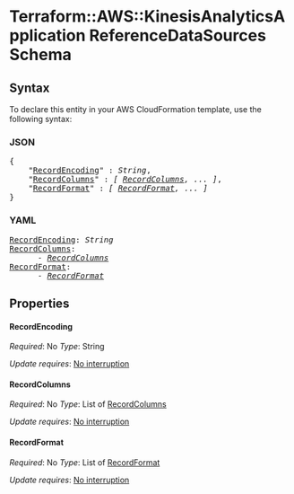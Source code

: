 # Terraform::AWS::KinesisAnalyticsApplication ReferenceDataSources Schema

## Syntax

To declare this entity in your AWS CloudFormation template, use the following syntax:

### JSON

<pre>
{
    "<a href="#recordencoding" title="RecordEncoding">RecordEncoding</a>" : <i>String</i>,
    "<a href="#recordcolumns" title="RecordColumns">RecordColumns</a>" : <i>[ <a href="referencedatasources-schema-recordcolumns.md">RecordColumns</a>, ... ]</i>,
    "<a href="#recordformat" title="RecordFormat">RecordFormat</a>" : <i>[ <a href="referencedatasources-schema-recordformat.md">RecordFormat</a>, ... ]</i>
}
</pre>

### YAML

<pre>
<a href="#recordencoding" title="RecordEncoding">RecordEncoding</a>: <i>String</i>
<a href="#recordcolumns" title="RecordColumns">RecordColumns</a>: <i>
      - <a href="referencedatasources-schema-recordcolumns.md">RecordColumns</a></i>
<a href="#recordformat" title="RecordFormat">RecordFormat</a>: <i>
      - <a href="referencedatasources-schema-recordformat.md">RecordFormat</a></i>
</pre>

## Properties

#### RecordEncoding

_Required_: No
_Type_: String

_Update requires_: [No interruption](https://docs.aws.amazon.com/AWSCloudFormation/latest/UserGuide/using-cfn-updating-stacks-update-behaviors.html#update-no-interrupt)

#### RecordColumns

_Required_: No
_Type_: List of <a href="referencedatasources-schema-recordcolumns.md">RecordColumns</a>

_Update requires_: [No interruption](https://docs.aws.amazon.com/AWSCloudFormation/latest/UserGuide/using-cfn-updating-stacks-update-behaviors.html#update-no-interrupt)

#### RecordFormat

_Required_: No
_Type_: List of <a href="referencedatasources-schema-recordformat.md">RecordFormat</a>

_Update requires_: [No interruption](https://docs.aws.amazon.com/AWSCloudFormation/latest/UserGuide/using-cfn-updating-stacks-update-behaviors.html#update-no-interrupt)

